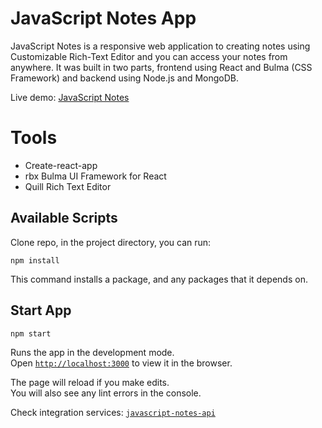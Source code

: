 # JavaScript Notes App
JavaScript Notes is a responsive web application to creating notes using Customizable Rich-Text Editor and you can access your notes from anywhere. It was built in two parts, frontend using React and Bulma (CSS Framework) and backend using Node.js and MongoDB.

Live demo: [JavaScript Notes](https://github.com/cesardoliveira/javascript-notes-app)<br />

# Tools 
* Create-react-app
* rbx Bulma UI Framework for React
* Quill Rich Text Editor

## Available Scripts
Clone repo, in the project directory, you can run:
```git
npm install
```
This command installs a package, and any packages that it depends on.

## Start App
```git
npm start
```

Runs the app in the development mode.<br />
Open [`http://localhost:3000`](http://localhost:3000) to view it in the browser.

The page will reload if you make edits.<br />
You will also see any lint errors in the console.

Check integration services: [`javascript-notes-api`](https://github.com/cesardoliveira/javascript-notes-api)